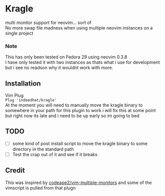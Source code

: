 # Kragle
multi monitor support for neovim... sort of\
No more swap file madness when using multiple neovim instances on a single project

### Note
This has only been tested on Fedora 29 using neovim 0.3.8\
I have only tested it with two instances as thats what i use for development but i see no readson why
it wouldnt work with more.

## Installation
Vim Plug\
`Plug 'indeedhat/kragle'`\
At the moment you will need to manually move the kragle binary to somewhere in your path for this plugin to work
i will fix this at some point but right now its late and i need to be up early so im going to bed

## TODO
- [ ] some kind of post install script to move the kragle binary to some directory in the standard path
- [ ] Test the crap out of it and see if it breaks

## Credit
This was inspired by [codeape2/vim-multiple-monitors](https://github.com/codeape2/vim-multiple-monitors) and some
of the vimscript is pulled from that plugn
